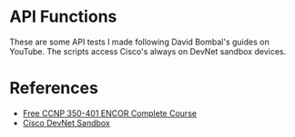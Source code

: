 # API Functions
These are some API tests I made following David Bombal's guides on YouTube. The scripts access Cisco's always on DevNet sandbox devices.

# References
* [Free CCNP 350-401 ENCOR Complete Course](https://youtube.com/playlist?list=PLhfrWIlLOoKPM3poHlHLpw-b6cigthng2)
* [Cisco DevNet Sandbox](https://developer.cisco.com/site/sandbox/)


